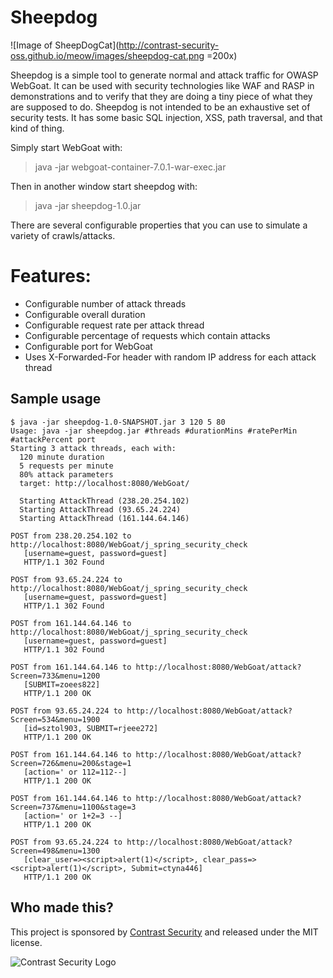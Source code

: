 Sheepdog
========

![Image of SheepDogCat](http://contrast-security-oss.github.io/meow/images/sheepdog-cat.png =200x)

Sheepdog is a simple tool to generate normal and attack traffic for OWASP WebGoat. It can be used with security technologies like WAF and RASP in demonstrations and to verify that they are doing a tiny piece of what they are supposed to do. Sheepdog is not intended to be an exhaustive set of security tests. It has some basic SQL injection, XSS, path traversal, and that kind of thing.

Simply start WebGoat with:

> java -jar webgoat-container-7.0.1-war-exec.jar

Then in another window start sheepdog with:

> java -jar sheepdog-1.0.jar

There are several configurable properties that you can use to simulate a variety of crawls/attacks.

# Features:
* Configurable number of attack threads
* Configurable overall duration
* Configurable request rate per attack thread
* Configurable percentage of requests which contain attacks
* Configurable port for WebGoat
* Uses X-Forwarded-For header with random IP address for each attack thread


## Sample usage

	$ java -jar sheepdog-1.0-SNAPSHOT.jar 3 120 5 80
	Usage: java -jar sheepdog.jar #threads #durationMins #ratePerMin #attackPercent port
	Starting 3 attack threads, each with:
	  120 minute duration
	  5 requests per minute
	  80% attack parameters
	  target: http://localhost:8080/WebGoat/
	
	  Starting AttackThread (238.20.254.102)
	  Starting AttackThread (93.65.24.224)
	  Starting AttackThread (161.144.64.146)
	
	POST from 238.20.254.102 to http://localhost:8080/WebGoat/j_spring_security_check
	   [username=guest, password=guest]
	   HTTP/1.1 302 Found
	
	POST from 93.65.24.224 to http://localhost:8080/WebGoat/j_spring_security_check
	   [username=guest, password=guest]
	   HTTP/1.1 302 Found
	
	POST from 161.144.64.146 to http://localhost:8080/WebGoat/j_spring_security_check
	   [username=guest, password=guest]
	   HTTP/1.1 302 Found
	
	POST from 161.144.64.146 to http://localhost:8080/WebGoat/attack?Screen=733&menu=1200
	   [SUBMIT=zoees822]
	   HTTP/1.1 200 OK
	
	POST from 93.65.24.224 to http://localhost:8080/WebGoat/attack?Screen=534&menu=1900
	   [id=sztol903, SUBMIT=rjeee272]
	   HTTP/1.1 200 OK
	
	POST from 161.144.64.146 to http://localhost:8080/WebGoat/attack?Screen=726&menu=200&stage=1
	   [action=' or 112=112--]
	   HTTP/1.1 200 OK
	
	POST from 161.144.64.146 to http://localhost:8080/WebGoat/attack?Screen=737&menu=1100&stage=3
	   [action=' or 1+2=3 --]
	   HTTP/1.1 200 OK
	
	POST from 93.65.24.224 to http://localhost:8080/WebGoat/attack?Screen=498&menu=1300
	   [clear_user=><script>alert(1)</script>, clear_pass=><script>alert(1)</script>, Submit=ctyna446]
	   HTTP/1.1 200 OK



## Who made this?
This project is sponsored by [Contrast Security](http://www.contrastsecurity.com/) and released under the MIT license.

![Contrast Security Logo](http://cdn2.hubspot.net/hub/203759/file-2275798868-png/theme/Contrast-logo-transparent.png "Contrast Logo")